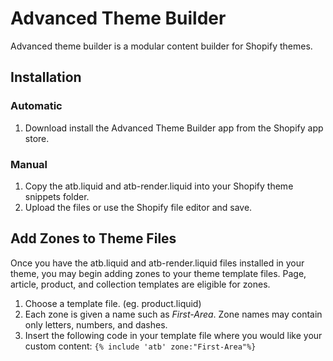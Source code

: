 # Advanced Theme Builder
Advanced theme builder is a modular content builder for Shopify themes.   


## Installation

### Automatic
1. Download install the Advanced Theme Builder app from the Shopify app store.

### Manual
1. Copy the atb.liquid and atb-render.liquid into your Shopify theme snippets folder.
2. Upload the files or use the Shopify file editor and save.


## Add Zones to Theme Files
Once you have the atb.liquid and atb-render.liquid files installed in your theme, you may begin adding zones to your theme template files. Page, article, product, and collection templates are eligible for zones.   

1.  Choose a template file.  (eg. product.liquid)
2.  Each zone is given a name such as *First-Area*.   Zone names may contain only letters, numbers, and dashes.
3.  Insert the following code in your template file where you would like your custom content: `{% include 'atb' zone:"First-Area"%}` 


